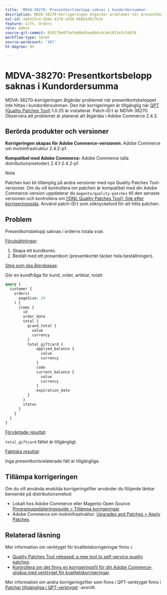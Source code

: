 ```yaml
---
title: 'MDVA-38270: Presentkortsbelopp saknas i kundordersumman'
description: MDVA-38270-korrigeringen åtgärdar problemet när presentkortsbeloppet inte hittas i kundordersumman. Den här korrigeringen är tillgänglig när [QPT-verktyget (Quality Patches Tool)](https://devdocs.magento.com/guides/v2.4/comp-mgr/patching.html#mqp) 1.0.25 är installerat. Patch-ID:t är MDVA-38270. Observera att problemet är planerat att åtgärdas i Adobe Commerce 2.4.3.
exl-id: 4ab315c4-d26e-4270-a556-66601d01fb2e
feature: Gift, Orders
role: Admin
source-git-commit: 958179e0f3efe08e65ea8b0c4c4e1015e3c5bb76
workflow-type: tm+mt
source-wordcount: '367'
ht-degree: 0%

---
```


# MDVA-38270: Presentkortsbelopp saknas i Kundordersumma

MDVA-38270-korrigeringen åtgärdar problemet när presentkortsbeloppet inte hittas i kundordersumman. Den här korrigeringen är tillgänglig när [QPT (Quality Patches Tool)](https://devdocs.magento.com/guides/v2.4/comp-mgr/patching.html#mqp) 1.0.25 är installerat. Patch-ID:t är MDVA-38270. Observera att problemet är planerat att åtgärdas i Adobe Commerce 2.4.3.

## Berörda produkter och versioner

**Korrigeringen skapas för Adobe Commerce-versionen:**
Adobe Commerce om molninfrastruktur 2.4.2-p1

**Kompatibel med Adobe Commerce:**
Adobe Commerce (alla distributionsmetoder) 2.4.1-2.4.2-p1

>[!NOTE]
>
>Patchen kan bli tillämplig på andra versioner med nya Quality Patches Tool-versioner. Om du vill kontrollera om patchen är kompatibel med din Adobe Commerce-version uppdaterar du `magento/quality-patches` till den senaste versionen och kontrollera om [[!DNL Quality Patches Tool]: Sök efter korrigeringssida](https://devdocs.magento.com/quality-patches/tool.html#patch-grid). Använd patch-ID:t som söknyckelord för att hitta patchen.

## Problem

Presentkortsbelopp saknas i orderns totala svar.

<u>Förutsättningar</u>:

1. Skapa ett kundkonto.
1. Beställ med ett presentkort (presentkortet täcker hela beställningen).

<u>Steg som ska återskapas</u>:

Gör en kundfråga för kund, order, artiklar, totalt:

```GraphQL
query {
  customer {
    orders(
      pageSize: 20
    ) {
      items {
        id
        order_date
        total {
          grand_total {
            value
            currency
          }
          total_giftcard {
              applied_balance {
                value
                currency
              }
              code
              current_balance {
                value
                currency
              }
              expiration_date
          }
        }
        status
      }
    }
  }
}
```

<u>Förväntade resultat</u>:

`total_giftcard` fältet är tillgängligt.

<u>Faktiska resultat</u>:

Inga presentkortsrelaterade fält är tillgängliga.

## Tillämpa korrigeringen

Om du vill använda enskilda korrigeringsfiler använder du följande länkar beroende på distributionsmetod:

* Lokalt hos Adobe Commerce eller Magento Open Source: [Programuppdateringsguide > Tillämpa korrigeringar](https://devdocs.magento.com/guides/v2.4/comp-mgr/patching/mqp.html).
* Adobe Commerce om molninfrastruktur: [Upgrades and Patches > Apply Patches](https://devdocs.magento.com/cloud/project/project-patch.html).

## Relaterad läsning

Mer information om verktyget för kvalitetskorrigeringar finns i:

* [Quality Patches Tool released: a new tool to self-service quality patches](/help/announcements/adobe-commerce-announcements/magento-quality-patches-released-new-tool-to-self-serve-quality-patches.md).
* [Kontrollera om det finns en korrigeringsfil för din Adobe Commerce-utgåva med verktyget för kvalitetskorrigeringar](/help/support-tools/patches-available-in-qpt-tool/check-patch-for-magento-issue-with-magento-quality-patches.md).

Mer information om andra korrigeringsfiler som finns i QPT-verktyget finns i [Patchar tillgängliga i QPT-verktyget](https://support.magento.com/hc/en-us/sections/360010506631-Patches-available-in-QPT-tool-) -avsnitt.
